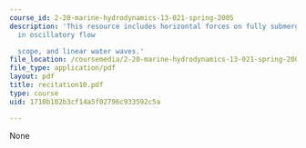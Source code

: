 ```yaml
---
course_id: 2-20-marine-hydrodynamics-13-021-spring-2005
description: 'This resource includes horizontal forces on fully submerged cylinder
  in oscillatory flow

  scope, and linear water waves.'
file_location: /coursemedia/2-20-marine-hydrodynamics-13-021-spring-2005/1710b102b3cf14a5f02796c933592c5a_recitation10.pdf
file_type: application/pdf
layout: pdf
title: recitation10.pdf
type: course
uid: 1710b102b3cf14a5f02796c933592c5a

---
```

None